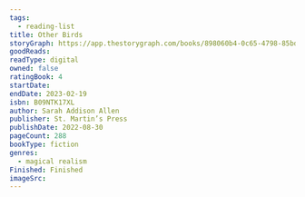 ```yaml
---
tags:
  - reading-list
title: Other Birds
storyGraph: https://app.thestorygraph.com/books/898060b4-0c65-4798-85bd-3859ef21c307
goodReads:
readType: digital
owned: false
ratingBook: 4
startDate:
endDate: 2023-02-19
isbn: B09NTK17XL
author: Sarah Addison Allen
publisher: St. Martin’s Press
publishDate: 2022-08-30
pageCount: 288
bookType: fiction
genres:
  - magical realism
Finished: Finished
imageSrc:
---
```

